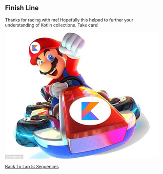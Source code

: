 ## Finish Line
Thanks for racing with me! Hopefully this helped to further your understanding of Kotlin collections. Take care!

![Mario Kart Fist Bump](/images/mario-kart-victory.jpg)

[Back To Lap 5: Sequences](/sequences.md)
